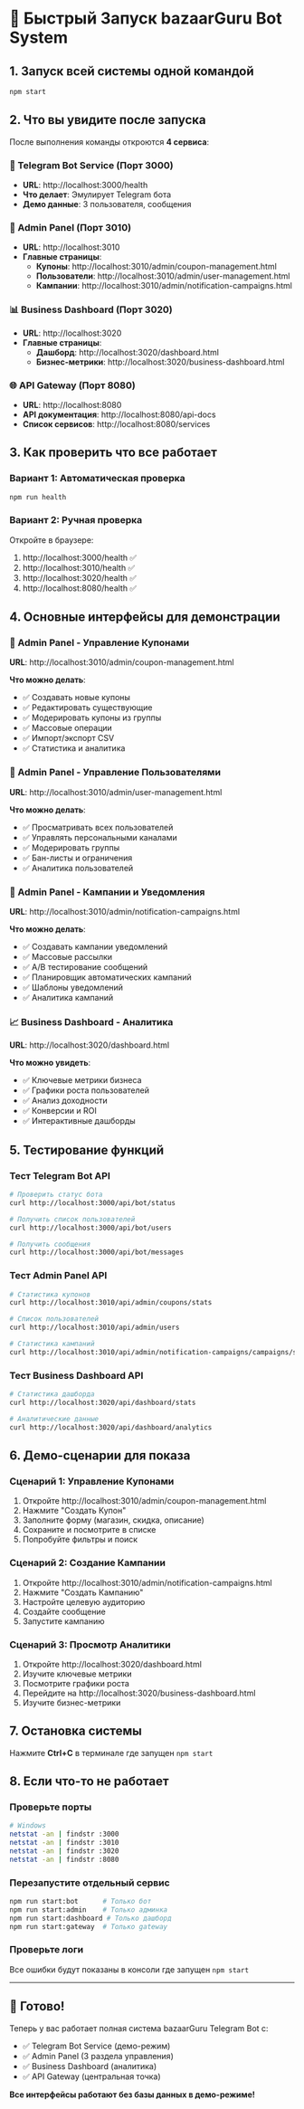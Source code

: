 # 🚀 Быстрый Запуск bazaarGuru Bot System

## 1. Запуск всей системы одной командой

```bash
npm start
```

## 2. Что вы увидите после запуска

После выполнения команды откроются **4 сервиса**:

### 🤖 Telegram Bot Service (Порт 3000)
- **URL**: http://localhost:3000/health
- **Что делает**: Эмулирует Telegram бота
- **Демо данные**: 3 пользователя, сообщения

### 🔧 Admin Panel (Порт 3010) 
- **URL**: http://localhost:3010
- **Главные страницы**:
  - **Купоны**: http://localhost:3010/admin/coupon-management.html
  - **Пользователи**: http://localhost:3010/admin/user-management.html  
  - **Кампании**: http://localhost:3010/admin/notification-campaigns.html

### 📊 Business Dashboard (Порт 3020)
- **URL**: http://localhost:3020
- **Главные страницы**:
  - **Дашборд**: http://localhost:3020/dashboard.html
  - **Бизнес-метрики**: http://localhost:3020/business-dashboard.html

### 🌐 API Gateway (Порт 8080)
- **URL**: http://localhost:8080
- **API документация**: http://localhost:8080/api-docs
- **Список сервисов**: http://localhost:8080/services

## 3. Как проверить что все работает

### Вариант 1: Автоматическая проверка
```bash
npm run health
```

### Вариант 2: Ручная проверка
Откройте в браузере:
1. http://localhost:3000/health ✅
2. http://localhost:3010/health ✅  
3. http://localhost:3020/health ✅
4. http://localhost:8080/health ✅

## 4. Основные интерфейсы для демонстрации

### 🎯 Admin Panel - Управление Купонами
**URL**: http://localhost:3010/admin/coupon-management.html

**Что можно делать**:
- ✅ Создавать новые купоны
- ✅ Редактировать существующие
- ✅ Модерировать купоны из группы
- ✅ Массовые операции
- ✅ Импорт/экспорт CSV
- ✅ Статистика и аналитика

### 👥 Admin Panel - Управление Пользователями  
**URL**: http://localhost:3010/admin/user-management.html

**Что можно делать**:
- ✅ Просматривать всех пользователей
- ✅ Управлять персональными каналами
- ✅ Модерировать группы
- ✅ Бан-листы и ограничения
- ✅ Аналитика пользователей

### 📢 Admin Panel - Кампании и Уведомления
**URL**: http://localhost:3010/admin/notification-campaigns.html

**Что можно делать**:
- ✅ Создавать кампании уведомлений
- ✅ Массовые рассылки
- ✅ A/B тестирование сообщений
- ✅ Планировщик автоматических кампаний
- ✅ Шаблоны уведомлений
- ✅ Аналитика кампаний

### 📈 Business Dashboard - Аналитика
**URL**: http://localhost:3020/dashboard.html

**Что можно увидеть**:
- ✅ Ключевые метрики бизнеса
- ✅ Графики роста пользователей
- ✅ Анализ доходности
- ✅ Конверсии и ROI
- ✅ Интерактивные дашборды

## 5. Тестирование функций

### Тест Telegram Bot API
```bash
# Проверить статус бота
curl http://localhost:3000/api/bot/status

# Получить список пользователей
curl http://localhost:3000/api/bot/users

# Получить сообщения
curl http://localhost:3000/api/bot/messages
```

### Тест Admin Panel API
```bash
# Статистика купонов
curl http://localhost:3010/api/admin/coupons/stats

# Список пользователей
curl http://localhost:3010/api/admin/users

# Статистика кампаний
curl http://localhost:3010/api/admin/notification-campaigns/campaigns/stats
```

### Тест Business Dashboard API
```bash
# Статистика дашборда
curl http://localhost:3020/api/dashboard/stats

# Аналитические данные
curl http://localhost:3020/api/dashboard/analytics
```

## 6. Демо-сценарии для показа

### Сценарий 1: Управление Купонами
1. Откройте http://localhost:3010/admin/coupon-management.html
2. Нажмите "Создать Купон"
3. Заполните форму (магазин, скидка, описание)
4. Сохраните и посмотрите в списке
5. Попробуйте фильтры и поиск

### Сценарий 2: Создание Кампании
1. Откройте http://localhost:3010/admin/notification-campaigns.html
2. Нажмите "Создать Кампанию"
3. Настройте целевую аудиторию
4. Создайте сообщение
5. Запустите кампанию

### Сценарий 3: Просмотр Аналитики
1. Откройте http://localhost:3020/dashboard.html
2. Изучите ключевые метрики
3. Посмотрите графики роста
4. Перейдите на http://localhost:3020/business-dashboard.html
5. Изучите бизнес-метрики

## 7. Остановка системы

Нажмите **Ctrl+C** в терминале где запущен `npm start`

## 8. Если что-то не работает

### Проверьте порты
```bash
# Windows
netstat -an | findstr :3000
netstat -an | findstr :3010
netstat -an | findstr :3020
netstat -an | findstr :8080
```

### Перезапустите отдельный сервис
```bash
npm run start:bot      # Только бот
npm run start:admin    # Только админка
npm run start:dashboard # Только дашборд
npm run start:gateway  # Только gateway
```

### Проверьте логи
Все ошибки будут показаны в консоли где запущен `npm start`

---

## 🎉 Готово!

Теперь у вас работает полная система bazaarGuru Telegram Bot с:
- ✅ Telegram Bot Service (демо-режим)
- ✅ Admin Panel (3 раздела управления)
- ✅ Business Dashboard (аналитика)
- ✅ API Gateway (центральная точка)

**Все интерфейсы работают без базы данных в демо-режиме!**